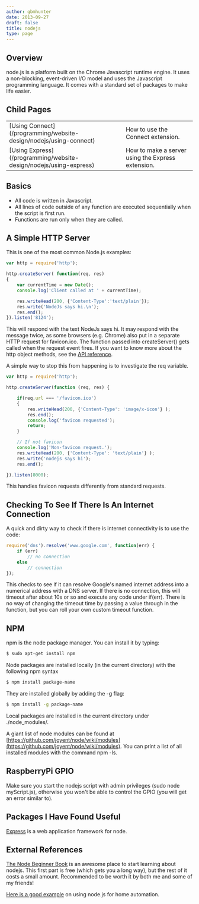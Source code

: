 ```yaml
---
author: gbmhunter
date: 2013-09-27
draft: false
title: nodejs
type: page
---
```


## Overview

node.js is a platform built on the Chrome Javascript runtime engine. It uses a non-blocking, event-driven I/O model and uses the Javascript programming language. It comes with a standard set of packages to make life easier.

## Child Pages

<table>
<tbody>
<tr>
<td >[Using Connect](/programming/website-design/nodejs/using-connect)</td>
<td >How to use the Connect extension.</td>
</tr>
<tr >
<td >[Using Express](/programming/website-design/nodejs/using-express)</td>
<td >How to make a server using the Express extension.</td>
</tr>
</tbody>
</table>

## Basics

* All code is written in Javascript.
* All lines of code outside of any function are executed sequentially when the script is first run.
* Functions are run only when they are called.

## A Simple HTTP Server

This is one of the most common Node.js examples:

```js    
var http = require('http');

http.createServer( function(req, res)
{
    var currentTime = new Date();
    console.log('Client called at ' + currentTime);

    res.writeHead(200, {'Content-Type':'text/plain'});
    res.write('NodeJs says hi.\n');
    res.end();
}).listen('8124');
```

This will respond with the text NodeJs says hi. It may respond with the message twice, as some browsers (e.g. Chrome) also put in a separate HTTP request for favicon.ico. The function passed into createServer() gets called when the request event fires. If you want to know more about the http object methods, see the [API reference](http://nodejs.org/api/http.html#http_class_http_server).

A simple way to stop this from happening is to investigate the req variable.

```js
var http = require('http');

http.createServer(function (req, res) { 

    if(req.url === '/favicon.ico')
    {
        res.writeHead(200, {'Content-Type': 'image/x-icon'} );
        res.end();
        console.log('favicon requested');
        return;
    }

    // If not favicon
    console.log('Non-favicon request.');
    res.writeHead(200, {'Content-Type': 'text/plain'} );
    res.write('nodejs says hi');
    res.end();

}).listen(8000);
```

This handles favicon requests differently from standard requests.

## Checking To See If There Is An Internet Connection

A quick and dirty way to check if there is internet connectivity is to use the code:

```js    
require('dns').resolve('www.google.com', function(err) {
    if (err)
        // no connection
    else
        // connection
});
```

This checks to see if it can resolve Google's named internet address into a numerical address with a DNS server. If there is no connection, this will timeout after about 10s or so and execute any code under if(err). There is no way of changing the timeout time by passing a value through in the function, but you can roll your own custom timeout function.

## NPM

npm is the node package manager. You can install it by typing:

```sh    
$ sudo apt-get install npm
```

Node packages are installed locally (in the current directory) with the following npm syntax

```sh 
$ npm install package-name
```

They are installed globally by adding the -g flag:

```sh 
$ npm install -g package-name
```

Local packages are installed in the current directory under ./node_modules/.

A giant list of node modules can be found at [https://github.com/joyent/node/wiki/modules](https://github.com/joyent/node/wiki/modules). You can print a list of all installed modules with the command npm -ls.


## RaspberryPi GPIO

Make sure you start the nodejs script with admin privileges (sudo node myScript.js), otherwise you won't be able to control the GPIO (you will get an error similar to).

## Packages I Have Found Useful

[Express](http://expressjs.com/) is a web application framework for node.

## External References

[The Node Beginner Book](http://www.nodebeginner.org/#javascript-and-nodejs) is an awesome place to start learning about nodejs. This first part is free (which gets you a long way), but the rest of it costs a small amount. Recommended to be worth it by both me and some of my friends!

[Here is a good example](https://blog.codecentric.de/en/2013/03/home-automation-with-angularjs-and-node-js-on-a-raspberry-pi/) on using node.js for home automation.